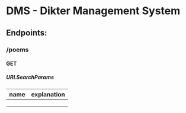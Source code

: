 # DMS - Dikter Management System

## Endpoints: 

### /poems

#### GET

##### URLSearchParams
| name |  explanation  | 
|------|---------------|
|   |   |   |   |   |
|   |   |   |   |   |
|   |   |   |   |   |